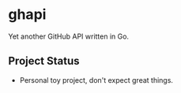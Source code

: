 # ghapi

Yet another GitHub API written in Go.

## Project Status

- Personal toy project, don't expect great things.
